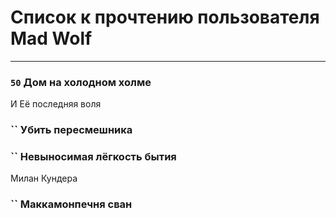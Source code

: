# Список к прочтению пользователя Mad Wolf
---

### `50` Дом на холодном холме
И Её последняя воля

### `` Убить пересмешника

### `` Невыносимая лёгкость бытия
Милан Кундера

### `` Маккамонпечня сван

